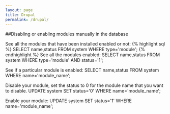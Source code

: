 ```yaml
---
layout: page
title: Drupal
permalink: /drupal/
---
```


##Disabling or enabling modules manually in the database

See all the modules that have been installed enabled or not:
{% highlight sql %}
SELECT name,status FROM system WHERE type='module';
{% endhighlight %}
See all the modules enabled:
SELECT name,status FROM system WHERE type='module' AND status='1';

See if a particular module is enabled:
SELECT name,status FROM system WHERE name='module_name';

Disable your module, set the status to 0 for the module name that you want to disable.
UPDATE system SET status='0' WHERE name='module_name';

Enable your module:
UPDATE system SET status='1' WHERE name='module_name';